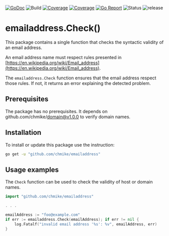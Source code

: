 [![GoDoc](https://img.shields.io/badge/go.dev-reference-blue)](https://pkg.go.dev/github.com/chmike/emailaddress)
![Build](https://github.com/chmike/emailaddress/actions/workflows/workflow.yaml/badge.svg)
[![Coverage](https://coveralls.io/repos/github/chmike/emailaddress/badge.svg?branch=master)](https://coveralls.io/github/chmike/emailaddress?branch=master)
[![Coverage](https://codecov.io/gh/chmike/emailaddress/branch/master/graph/badge.svg)](https://codecov.io/gh/chmike/emailaddress)
[![Go Report](https://goreportcard.com/badge/github.com/chmike/emailaddress)](https://goreportcard.com/report/github.com/chmike/emailaddress)
![Status](https://img.shields.io/badge/status-stable-brightgreen.svg)
![release](https://img.shields.io/github/release/chmike/emailaddress/all.svg)

# emailaddress.Check()

This package contains a single function that checks the syntactic validity of an email address.

An email address name must respect rules presented in [https://en.wikipedia.org/wiki/Email_address](https://en.wikipedia.org/wiki/Email_address).

The `emailaddress.Check` function ensures that the email address respect those rules. If not, it returns an error explaining the detected problem.

## Prerequisites

The package has no prerequisites. It depends on github.com/chmike/domain@v1.0.0 to verify domain names.

## Installation

To install or update this package use the instruction:

```bash
go get -u "github.com/chmike/emailaddress"
```

## Usage examples

The `Check` function can be used to check the validity of host or domain names.

```go
import "github.com/chmike/emailaddress"

. . . 

emailAddress := "foo@example.com"
if err := emailaddress.Check(emailAddress); if err != nil {
    log.Fatalf("invalid email address '%s': %v", emailAddress, err)
}
```
